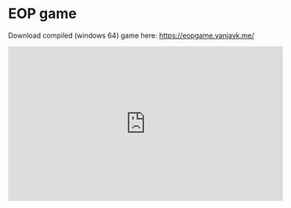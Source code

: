 # EOP game

Download compiled (windows 64) game here: https://eopgame.vanjavk.me/

<iframe width="560" height="315" src="https://www.youtube.com/embed/WEBAJPF6UdU" frameborder="0" allow="autoplay; encrypted-media" allowfullscreen></iframe>
